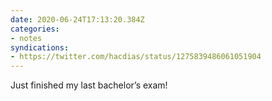 ```yaml
---
date: 2020-06-24T17:13:20.384Z
categories:
- notes
syndications:
- https://twitter.com/hacdias/status/1275839486061051904
---
```


Just finished my last bachelor’s exam!
